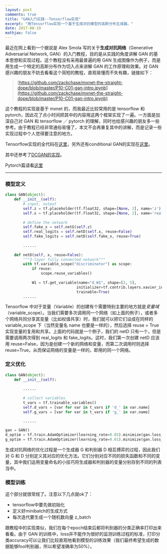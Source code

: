 ```yaml
---
layout: post
comments: true
title: "GAN入门实践--Tensorflow实现"
excerpt: "用Tensorflow实现一个基于生成对抗模型的高斯分布生成器。"
date: 2017-08-19
mathjax: false
---
```


最近在网上看到一个据说是 Alex Smola 写的关于**生成对抗网络**（Generative Adversarial Network, GAN）的入门教程，目的是从实践的角度讲解 GAN 的基本思想和实现过程。这个教程没有采用最普遍的用 GAN 生成图像作为例子，而是用生成一个特定的高斯分布作为切入点来讲解 GAN 的工作原理和效果。对 GAN 感兴趣的朋友不妨去看看这个简短的教程，直观易懂而不失有趣，链接如下：

> [https://github.com/zackchase/mxnet-the-straight-dope/blob/master/P10-C01-gan-intro.ipynb](https://github.com/zackchase/mxnet-the-straight-dope/blob/master/P10-C01-gan-intro.ipynb)

这个教程的实现是基于 mxnet 的，而我最近比较常用的是 tensorflow 和 pytorch，因此花了点小时间把其中的内容用这两个框架实现了一遍。一方面是加深自己对 GAN 和 tensorflow ／ pytorch 的理解，同时也给感兴趣的朋友多一些参考。由于教程已经非常通俗易懂了，本文不会再重复其中的讲解，而是记录一些实现过程中个人觉得要注意的地方。

Tensorflow实现的全代码在[这里](https://github.com/xyang35/Introduction-to-GAN/blob/master/GAN-tensorflow.ipynb)，另外还有conditional GAN的实现在[这里](https://github.com/xyang35/Introduction-to-GAN/blob/master/CGAN-tensorflow.ipynb)。

其中还参考了[DCGAN的实现](https://github.com/carpedm20/DCGAN-tensorflow)。

Pytorch篇请看[这里]()


----------

### 模型定义

```python
class GAN(object):
    def __init__(self):     
        # input, output
        self.z = tf.placeholder(tf.float32, shape=[None, 2], name='z')
        self.x = tf.placeholder(tf.float32, shape=[None, 2], name='real_x')
        
        # define the network
        self.fake_x = self.netG(self.z)
        self.real_logits = self.netD(self.x, reuse=False)
        self.fake_logits = self.netD(self.fake_x, reuse=True)
        
        ......
        
    def netD(self, x, reuse=False):
        """3-layer fully connected network"""
        with tf.variable_scope("discriminator") as scope:
            if reuse:
                scope.reuse_variables()
            
            W1 = tf.get_variable(name="d_W1", shape=[2, 5],
                                initializer=tf.contrib.layers.xavier_initializer(),
                                trainable=True) 
        ......

```

Tensorflow 中对于变量（Variable）的创建有个需要特别主要的地方就是*变量域*（variable_scope）。当我们需要多次调用同一个网络（如上面的例子），或者多个网络共同分享其变量（比如权值共享）时，我们就可以把它们设成在同样的 variable_scope 下（当然变量名 name 也要是一样的），然后选择 reuse = True 实现变量的复用和共享。上面的代码就是一个例子，我们的 netD 只有一个，但是需要调用两次得到 real_logits 和 fake_logits。这时，我们第一次创建 netD 应该用 reuse=False，因为是创建一个新的网络和变量，而第二次调用时则选择 reuse=True，从而保证网络的变量是一样的，即用的同一个网络。

### 定义优化

```python
class GAN(object):
    def __init__(self):
        
        ......
        
        # collect variables
        t_vars = tf.trainable_variables()
        self.d_vars = [var for var in t_vars if 'd_' in var.name]
        self.g_vars = [var for var in t_vars if 'g_' in var.name]
        
        ......

gan = GAN()
d_optim = tf.train.AdamOptimizer(learning_rate=0.05).minimize(gan.loss_D, var_list=gan.d_vars)
g_optim = tf.train.AdamOptimizer(learning_rate=0.01).minimize(gan.loss_G, var_list=gan.g_vars)
```

生成对抗网络的优化过程是一个生成器 G 和判别器 D 相互搏弈的过程，因此我们对 G 和 D 分别定义其对应的优化方法。它们分别对应不同的损失函数和不同的变量，其中我们运用变量命名的小技巧将生成器和判别器的变量分别存到不同的列表当中。

### 模型训练

这个部分就很常规了。注意以下几点就ok了：

- tensorflow中要先做初始化
- 定义好minibatch的生成方式
- 每次迭代要生成一个随机数向量 z_batch

跟教程中的实现类似，我们在每个epoch结束后都将判别器的分类正确率打印出来看看。由于 GAN 的训练中，loss并不能作为很好的监测训练过程的标准，打印分类accuracy可以让我们比较直观地看到模型的训练效果（我们最终希望生成的数据能够fool判别器，所以希望准确率为50%）。